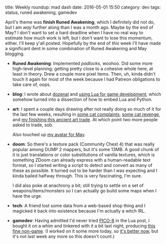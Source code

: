 title: Weekly roundup: mad dash
date: 2016-05-01 15:50
category: dev
tags: status, runed awakening, gamedev

April's theme was **finish Runed Awakening**, which I definitely did not do, but I am _way_ further along than I was a month ago.  Maybe by the end of May?  I don't want to set a hard deadline when I have no real way to estimate how much work is left, but I don't want to lose this momentum, either.  I'll keep y'all posted.  Hopefully by the end of _this_ week I'll have made a significant dent in some combination of Runed Awakening and May blogging.

- **Runed Awakening**: Implemented _padlocks_, woohoo.  Did some more high-level planning; getting pretty close to a cohesive whole here, at least in theory.  Drew a couple more pixel items.  Then, uh, kinda didn't touch it again for most of the week because I had Patreon obligations to take care of, oops.

- **blog**: I wrote about [dozenal](/blog/2016/04/26/the-case-for-base-twelve/) and [using Lua for game development](/blog/2016/04/30/embedding-lua-vs-python/), which somehow turned into a dissection of how to embed Lua and Python.

- **art**: I spent a couple days drawing after not really doing so much of it for the last few weeks, resulting in [some cat complaints](https://twitter.com/eevee/status/725485690448834560), [some cat revenge](https://twitter.com/eevee/status/726189551010471936), and [my finishing this ancient art trade](https://twitter.com/eevee/status/726285837801918464).  At which point two more people asked to trade, sob.

    Also touched up [my avatar for May](https://twitter.com/eevee/status/726622127080628224).

- **doom**: So there's a texture pack (Community Chest 4) that was really popular among DUMP 2 mappers, but it's some 13MB.  A good chunk of it is just translations or color substitutions of vanilla textures, which is something ZDoom can already express with a human-readable text format, so I started writing a script to detect and convert as many of these as possible.  It turned out to be harder than I was expecting and I kinda bailed halfway through.  This is very fascinating, I'm sure.

    I did also poke at anachrony a bit; still trying to settle on a set of weapons/items/monsters so I can actually go build some maps when I have the urge.

- **tech**: A friend lost some data from a web-based shop thing and I magicked it back into existence because I'm actually a witch IRL.

- **gamedev**: Having admitted I'd never tried [PICO-8](http://www.lexaloffle.com/pico-8.php) in the Lua post, I bought it on a whim and tinkered with it a bit last night, producing [this fine non-game](http://apps.veekun.com/eeveequest/eeveequest.html).  (I worked on it some more today, so [it's better now](http://apps.veekun.com/eeveequest/eeveequest2.html), but it's not last week any more so this doesn't count.)
